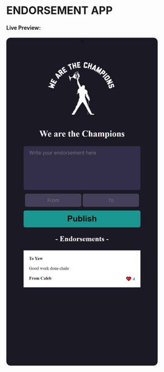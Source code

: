 <h1>ENDORSEMENT APP</h1>
<h4>Live Preview:</h4>
<a href="https://endorsement225.netlify.app/"><img src="/screenshot.png" alt="" width="400px" style="border-radius: 0.8em;"></a>



